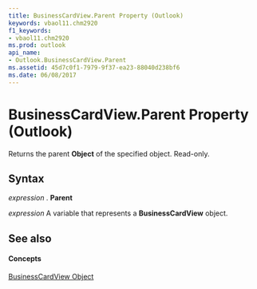 ```yaml
---
title: BusinessCardView.Parent Property (Outlook)
keywords: vbaol11.chm2920
f1_keywords:
- vbaol11.chm2920
ms.prod: outlook
api_name:
- Outlook.BusinessCardView.Parent
ms.assetid: 45d7c0f1-7979-9f37-ea23-88040d238bf6
ms.date: 06/08/2017
---
```



# BusinessCardView.Parent Property (Outlook)

Returns the parent **Object** of the specified object. Read-only.


## Syntax

 _expression_ . **Parent**

 _expression_ A variable that represents a **BusinessCardView** object.


## See also


#### Concepts


[BusinessCardView Object](businesscardview-object-outlook.md)

